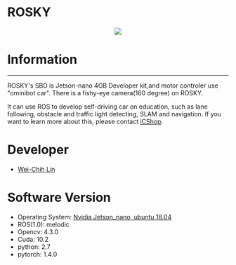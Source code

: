 # ROSKY

<p align="center">
  <img src="https://github.com/kjoelovelife/ROSKY/rosky.jpg"/>
</p>

# Information
----
ROSKY's SBD is Jetson-nano 4GB Developer kit,and motor controler use "ominibot car".
There is a fishy-eye camera(160 degree) on ROSKY.

It can use ROS to develop self-driving car on education, such as lane following, obstacle and traffic light detecting, SLAM and navigation.
If you want to learn more about this, please contact [iCShop](https://www.icshop.com.tw/).

# Developer

* [Wei-Chih Lin](kjoelovelife@gmail.com) 

# Software Version

* Operating System: [Nvidia Jetson_nano, ubuntu 18.04](https://developer.nvidia.com/embedded/learn/get-started-jetson-nano-devkit#write)
* ROS(1.0):  melodic
* Opencv: 4.3.0
* Cuda: 10.2
* python: 2.7
* pytorch: 1.4.0
